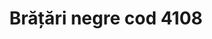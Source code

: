 ---
layout: post
title: "Brățări negre cod 4108"
description: "Brățări negre cod 4108"
img: "/assets/img/bratari-negre-3.jpg"
colors: "negru"
price: "10 Ron/buc"
vertical: true
---